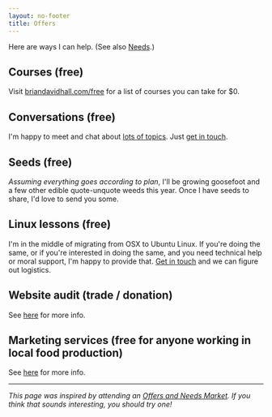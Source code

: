 ```yaml
---
layout: no-footer
title: Offers
---
```


Here are ways I can help. (See also [Needs](/needs).)

## Courses (free)

Visit [briandavidhall.com/free](/free) for a list of courses you can take for $0.

## Conversations (free)

I'm happy to meet and chat about [lots of topics](/topics). Just [get in touch](/contact).

## Seeds (free)

_Assuming everything goes according to plan_, I'll be growing goosefoot and a few other edible quote-unquote weeds this year. Once I have seeds to share, I'd love to send you some.

## Linux lessons (free)

I'm in the middle of migrating from OSX to Ubuntu Linux. If you're doing the same, or if you're interested in doing the same, and you need technical help or moral support, I'm happy to provide that. [Get in touch](/contact) and we can figure out logistics.

## Website audit (trade / donation)

See [here](/audit) for more info.

## Marketing services (free for anyone working in local food production)

See [here](/pro-bono) for more info.

---

_This page was inspired by attending an [Offers and Needs Market](https://offersandneeds.com/). If you think that sounds interesting, you should try one!_
